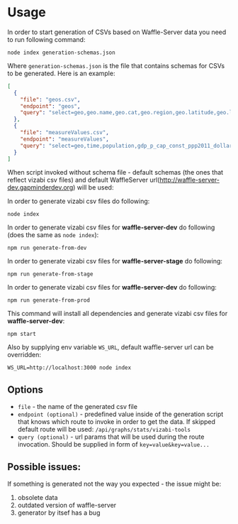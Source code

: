 # Usage

In order to start generation of CSVs based on Waffle-Server data you need to run following command:

`node index generation-schemas.json`

Where `generation-schemas.json` is the file that contains schemas for CSVs to be generated. Here is an example:
 ```json
 [
   {
     "file": "geos.csv",
     "endpoint": "geos",
     "query": "select=geo,geo.name,geo.cat,geo.region,geo.latitude,geo.longitude&format=csv"
   },
   {
     "file": "measureValues.csv",
     "endpoint": "measureValues",
     "query": "select=geo,time,population,gdp_p_cap_const_ppp2011_dollar,gini,child_mortality_rate_per1000&time=2015&format=csv"
   }
 ]
 ```
 When script invoked without schema file - default schemas (the ones that reflect vizabi csv files) and default WaffleServer url(http://waffle-server-dev.gapminderdev.org) will be used:

 In order to generate vizabi csv files do following:
 ```
 node index
 ```

 In order to generate vizabi csv files for **waffle-server-dev** do following (does the same as `node index`):
 ```
 npm run generate-from-dev
 ```

 In order to generate vizabi csv files for **waffle-server-stage** do following:
 ```
 npm run generate-from-stage
 ```

 In order to generate vizabi csv files for **waffle-server-dev** do following:
 ```
 npm run generate-from-prod
 ```

 This command will install all dependencies and generate vizabi csv files for **waffle-server-dev**:
 ```
 npm start
 ```

 Also by supplying env variable `WS_URL`, default waffle-server url can be overridden:
 ```
 WS_URL=http://localhost:3000 node index
 ```

## Options
 - `file` - the name of the generated csv file
 - `endpoint (optional)` - predefined value inside of the generation script that knows which route to invoke in order to get the data. If skipped default route will be used: `/api/graphs/stats/vizabi-tools`
 - `query (optional)` - url params that will be used during the route invocation. Should be supplied in form of `key=value&key=value...`

## Possible issues:
If something is generated not the way you expected - the issue might be:
 1. obsolete data
 2. outdated version of waffle-server
 3. generator by itsef has a bug